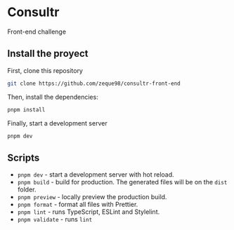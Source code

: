 # Consultr

Front-end challenge

## Install the proyect

First, clone this repository

```bash
git clone https://github.com/zeque98/consultr-front-end
```

Then, install the dependencies:

```bash
pnpm install
```

Finally, start a development server

```bash
pnpm dev
```

## Scripts

- `pnpm dev` - start a development server with hot reload.
- `pnpm build` - build for production. The generated files will be on the `dist` folder.
- `pnpm preview` - locally preview the production build.
- `pnpm format` - format all files with Prettier.
- `pnpm lint` - runs TypeScript, ESLint and Stylelint.
- `pnpm validate` - runs `lint`

